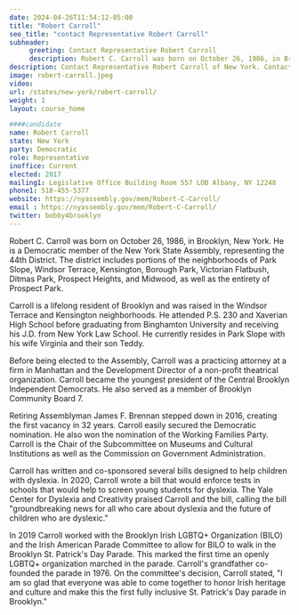 ```yaml
---
date: 2024-04-26T11:54:12-05:00
title: "Robert Carroll"
seo_title: "contact Representative Robert Carroll"
subheader:
     greeting: Contact Representative Robert Carroll
     description: Robert C. Carroll was born on October 26, 1986, in Brooklyn, New York. He is a Democratic member of the New York State Assembly, representing the 44th District. The district includes portions of the neighborhoods of Park Slope, Windsor Terrace, Kensington, Borough Park, Victorian Flatbush, Ditmas Park, Prospect Heights, and Midwood, as well as the entirety of Prospect Park.
description: Contact Representative Robert Carroll of New York. Contact information for Robert Carroll includes email address, phone number, and mailing address.
image: robert-carroll.jpeg
video:
url: /states/new-york/robert-carroll/
weight: 1
layout: course_home

####candidate
name: Robert Carroll
state: New York
party: Democratic
role: Representative
inoffice: Current
elected: 2017
mailing1: Legislative Office Building Room 557 LOB Albany, NY 12248
phone1: 518-455-5377
website: https://nyassembly.gov/mem/Robert-C-Carroll/
email : https://nyassembly.gov/mem/Robert-C-Carroll/
twitter: bobby4brooklyn
---
```

Robert C. Carroll was born on October 26, 1986, in Brooklyn, New York. He is a Democratic member of the New York State Assembly, representing the 44th District. The district includes portions of the neighborhoods of Park Slope, Windsor Terrace, Kensington, Borough Park, Victorian Flatbush, Ditmas Park, Prospect Heights, and Midwood, as well as the entirety of Prospect Park.

Carroll is a lifelong resident of Brooklyn and was raised in the Windsor Terrace and Kensington neighborhoods. He attended P.S. 230 and Xaverian High School before graduating from Binghamton University and receiving his J.D. from New York Law School. He currently resides in Park Slope with his wife Virginia and their son Teddy.

Before being elected to the Assembly, Carroll was a practicing attorney at a firm in Manhattan and the Development Director of a non-profit theatrical organization. Carroll became the youngest president of the Central Brooklyn Independent Democrats. He also served as a member of Brooklyn Community Board 7.

Retiring Assemblyman James F. Brennan stepped down in 2016, creating the first vacancy in 32 years. Carroll easily secured the Democratic nomination. He also won the nomination of the Working Families Party. Carroll is the Chair of the Subcommittee on Museums and Cultural Institutions as well as the Commission on Government Administration.

Carroll has written and co-sponsored several bills designed to help children with dyslexia. In 2020, Carroll wrote a bill that would enforce tests in schools that would help to screen young students for dyslexia. The Yale Center for Dyslexia and Creativity praised Carroll and the bill, calling the bill "groundbreaking news for all who care about dyslexia and the future of children who are dyslexic."

In 2019 Carroll worked with the Brooklyn Irish LGBTQ+ Organization (BILO) and the Irish American Parade Committee to allow for BILO to walk in the Brooklyn St. Patrick's Day Parade. This marked the first time an openly LGBTQ+ organization marched in the parade. Carroll's grandfather co-founded the parade in 1976. On the committee's decision, Carroll stated, "I am so glad that everyone was able to come together to honor Irish heritage and culture and make this the first fully inclusive St. Patrick's Day parade in Brooklyn."
